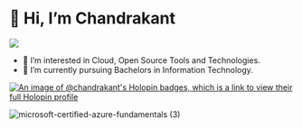 # 👋 Hi, I’m Chandrakant 
![](https://komarev.com/ghpvc/?username=nightfury000&style=flat-square)
- 👀 I’m interested in Cloud, Open Source Tools and Technologies.
- 🌱 I’m currently pursuing Bachelors in Information Technology.

[![An image of @chandrakant's Holopin badges, which is a link to view their full Holopin profile](https://holopin.me/chandrakant)](https://holopin.io/@chandrakant)

<!---
nightfury000/nightfury000 is a ✨ special ✨ repository because its `README.md` (this file) appears on your GitHub profile.
You can click the Preview link to take a look at your changes.
--->

![microsoft-certified-azure-fundamentals (3)](https://user-images.githubusercontent.com/83269908/213919334-8e47be22-cce0-4c3b-8603-e202dd590a3c.png)

<!--[![trophy](https://github-profile-trophy.vercel.app/?username=nightfury000&theme=onedark)](https://github.com/ryo-ma/github-profile-trophy) -->
